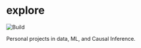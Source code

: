 # explore
![Build](https://github.com/demetd/explore/actions/workflows/build.yml/badge.svg)


Personal projects in data, ML, and Causal Inference.
